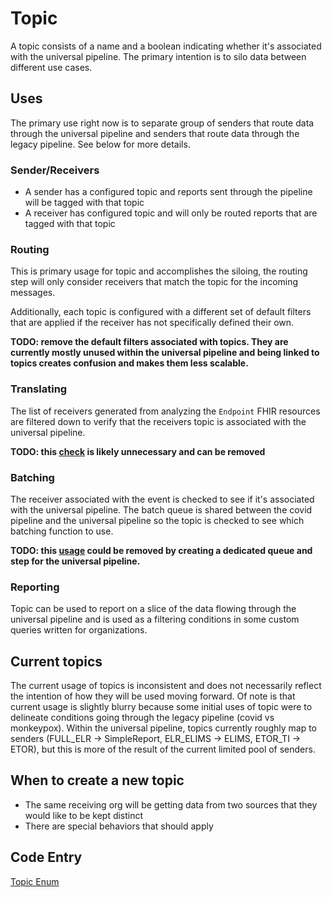 # Topic

A topic consists of a name and a boolean indicating whether it's associated with the universal pipeline.  The primary
intention is to silo data between different use cases.

## Uses

The primary use right now is to separate group of senders that route data through the universal pipeline and senders
that route data through the legacy pipeline.  See below for more details.

### Sender/Receivers

- A sender has a configured topic and reports sent through the pipeline will be tagged with that topic
- A receiver has configured topic and will only be routed reports that are tagged with that topic

### Routing

This is primary usage for topic and accomplishes the siloing, the routing step will only consider receivers that match
the topic for the incoming messages.

Additionally, each topic is configured with a different set of default filters that are applied if the receiver has not
specifically defined their own.

**TODO: remove the default filters associated with topics.  They are currently mostly unused within the universal pipeline and
being linked to topics creates confusion and makes them less scalable.**

### Translating

The list of receivers generated from analyzing the `Endpoint` FHIR resources are filtered down to verify that the
receivers topic is associated with the universal pipeline.

**TODO: this [check](https://github.com/CDCgov/prime-reportstream/blob/ce91d6748aae94c5ab7c4cfc27da11c6d189521c/prime-router/src/main/kotlin/fhirengine/engine/FHIRTranslator.kt#L88) is likely unnecessary and can be removed**

### Batching

The receiver associated with the event is checked to see if it's associated with the universal pipeline.  The batch
queue is shared between the covid pipeline and the universal pipeline so the topic is checked to see which batching
function to use.

**TODO: this [usage](https://github.com/CDCgov/prime-reportstream/blob/ce91d6748aae94c5ab7c4cfc27da11c6d189521c/prime-router/src/main/kotlin/azure/BatchFunction.kt#L129) could be removed by creating a dedicated queue and step for the universal pipeline.**

### Reporting

Topic can be used to report on a slice of the data flowing through the universal pipeline and is used as a filtering
conditions in some custom queries written for organizations. 

## Current topics

The current usage of topics is inconsistent and does not necessarily reflect the intention of how they will be used 
moving forward.  Of note is that current usage is slightly blurry because some initial uses of topic were to delineate
conditions going through the legacy pipeline (covid vs monkeypox).  Within the universal pipeline, topics currently roughly
map to senders (FULL_ELR -> SimpleReport, ELR_ELIMS -> ELIMS, ETOR_TI -> ETOR), but this is more of the result of the current
limited pool of senders.

## When to create a new topic

- The same receiving org will be getting data from two sources that they would like to be kept distinct
- There are special behaviors that should apply

## Code Entry
[Topic Enum](https://github.com/CDCgov/prime-reportstream/blob/3355f1b1d8ffc169346a561569cc432b19ffb69e/prime-router/src/main/kotlin/SettingsProvider.kt#L48)